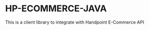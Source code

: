 HP-ECOMMERCE-JAVA
=================

This is a client library to integrate with Handpoint E-Commerce API
